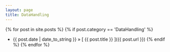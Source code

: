 ```yaml
---
layout: page
title: DataHandling
---
```

{% for post in site.posts %}
  {% if post.category == 'DataHandling' %}
  * {{ post.date | date_to_string }} &raquo; [ {{ post.title }} ]({{ post.url }})
  {% endif %}
{% endfor %}
